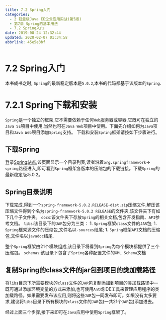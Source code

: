 ```yaml
---
title: 7.2 Spring入门
categories: 
  - 2 轻量级Java EE企业应用实战(第5版)
  - 第7章 Spring的基本用法
  - 7.2 Spring入门
date: 2019-08-24 12:32:44
updated: 2020-02-07 01:34:58
abbrlink: 45e5e3bf
---
```

# 7.2 Spring入门 #
本书成书之时, `Spring`的最新稳定版本是`5.0.2`,本书的代码都基于该版本的`Spring`.
# 7.2.1 Spring下载和安装 #
`Spring`是一个独立的框架,它不需要依赖于任何`Web`服务器或容器,它既可在独立的`Java SE`项目中使用,当然也可在`Java Web`项目中使用。下面先介绍如何为`Java`项目和`Java Web`项目添加`Spring`支持。
下载和安装`Spring`框架请按如下步骤进行。
## 下载Spring ##
登录[Spring站点](http://repo.springsource.org/libs-release-local),该页面显示一个目录列表,读者沿着`org.springframework`→ `spring`路径进入,即可看到`Spring`框架各版本的压缩包的下载链接。下载`Spring`的最新稳定版:5.0.2。

## Spring目录说明 ##
下载完成,得到一个`spring-framework-5.0.2.RELEASE-dist.zip`压缩文件,解压该压缩文件得到个名为`spring-framework-5.0.2 RELEASE`的文件夹,该文件夹下有如下几个子文件夹。
`docs`:该文件夹下存放`Spring`的相关文档,包含开发指南、`API`参考文档。
`libs`:该目录下的`JAR`包分为三类：
    1. `Spring`框架`class`文件的`JAR`包;
    1. `Spring`框架源文件的压缩包,文件名以`-sources`结尾;
    1. `Spring`框架`API`文档的压缩包,文件名以`javadoc`结尾.

整个`Spring`框架由21个模块组成,该目录下将看到`Spring`为每个模块都提供了三个压缩包。
`schemas`:该目录下包含了`Spring`各种配置文件的`XML Schema`文档

## 复制Spring的class文件的jar包到项目的类加载路径 ##
将`libs`目录下所需要模块的`class`文件的`JAR`包复制添加到项目的类加载路径中—既可通过添加环境变量的方式来添加,也可使用`Ant`或IDE工具来管理应用程序的类加载路径。如果需要发布该应用,则将这些`JAR`包一同发布即可。如果没有太多要求,建议将`libs`目录下所有模块的`class`文件的`JAR`包(一共21个`JAR`包)添加进去。

经过上面三个步骤,接下来即可在`Java`应用中使用`Spring`框架了。


